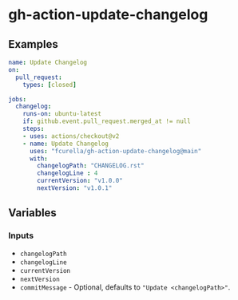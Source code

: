 # gh-action-update-changelog

## Examples

```yml
name: Update Changelog
on:
  pull_request:
    types: [closed]

jobs:
  changelog:
    runs-on: ubuntu-latest
    if: github.event.pull_request.merged_at != null
    steps:
    - uses: actions/checkout@v2
    - name: Update Changelog
      uses: "fcurella/gh-action-update-changelog@main"
      with:
        changelogPath: "CHANGELOG.rst"
        changelogLine : 4
        currentVersion: "v1.0.0"
        nextVersion: "v1.0.1"
```

## Variables

### Inputs

* `changelogPath`
* `changelogLine`
* `currentVersion`
* `nextVersion`
* `commitMessage` - Optional, defaults to `"Update <changelogPath>"`.
